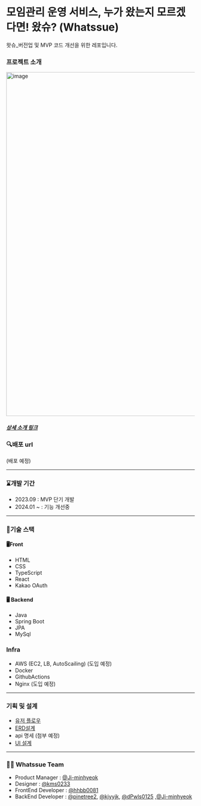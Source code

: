 # 모임관리 운영 서비스, 누가 왔는지 모르겠다면! 왔슈? (Whatssue)
왓슈_버전업 및 MVP 코드 개선을 위한 레포입니다.
### 프로젝트 소개 
<img width="919" alt="image" src="https://github.com/Onion-City/Whatssue_BE_v2/assets/79689822/78e8f5e3-f2cb-4e41-a775-e4469ae20209">

##### [상세 소개 링크](https://notefolio.net/kms02336047/360251)

### 🔍배포 url
(배포 예정)

---

### ⌛개발 기간
- 2023.09 : MVP 단기 개발 
- 2024.01 ~ : 기능 개선중

---

### 🔧기술 스택
#### 🖥️Front
- HTML
- CSS
- TypeScript
- React
- Kakao OAuth 
#### 🖥️ Backend
- Java
- Spring Boot
- JPA
- MySql

### Infra 
- AWS (EC2, LB, AutoScailing) (도입 예정)
- Docker
- GithubActions
- Nginx (도입 예정)

---

###  기획 및 설계
- [유저 플로우](https://app.eraser.io/workspace/HQCZcSFCKQBPPZ1dQqqv?origin=share)
- [ERD설계](https://www.erdcloud.com/d/AWGmk3K42vFRxkEE3)
- api 명세 (첨부 예정)
- [UI 설계](https://www.figma.com/file/dmcv7zXS4A2nTHWgYsZlkd/%EC%99%93%EC%8A%88UI?type=design&node-id=0%3A1&mode=design&t=lf8Yx4lyhPAW1gIv-1)

---

### 👩‍💻 Whatssue Team
- Product Manager : [@Ji-minhyeok](https://github.com/Ji-minhyeok)
- Designer : [@kms0233](https://github.com/kms0233)
- FrontEnd Developer : [@hhbb0081](https://github.com/hhbb0081)
- BackEnd Developer : [@pinetree2](https://github.com/pinetree2), [@kjyyjk](https://github.com/kjyyjk), [@dPwls0125](https://github.com/dPwls0125) ,[@Ji-minhyeok](https://github.com/Ji-minhyeok)



